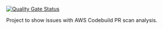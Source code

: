 [![Quality Gate Status](https://sonarcloud.io/api/project_badges/measure?project=rankers_java-sonar-scanner-sample&metric=alert_status)](https://sonarcloud.io/dashboard?id=rankers_java-sonar-scanner-sample)

Project to show issues with AWS Codebuild PR scan analysis.